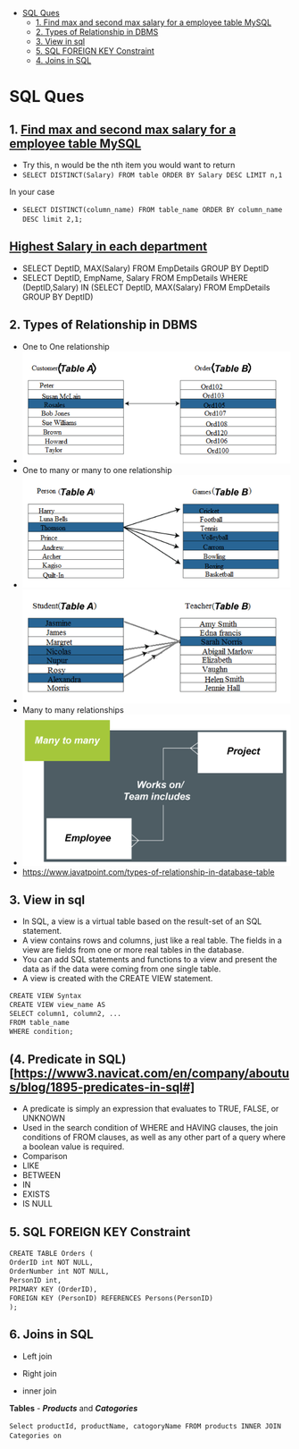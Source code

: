 <!-- TOC -->
* [SQL Ques](#sql-ques)
  * [1. Find max and second max salary for a employee table MySQL](#1-find-max-and-second-max-salary-for-a-employee-table-mysql)
  * [2. Types of Relationship in DBMS](#2-types-of-relationship-in-dbms)
  * [3. View in sql](#3-view-in-sql)
  * [5. SQL FOREIGN KEY Constraint](#5-sql-foreign-key-constraint)
  * [4. Joins in SQL](#4-joins-in-sql)
<!-- TOC -->


# SQL Ques
## 1. [Find max and second max salary for a employee table MySQL](https://stackoverflow.com/a/21520159/11962586)
- Try this, n would be the nth item you would want to return
- ```SELECT DISTINCT(Salary) FROM table ORDER BY Salary DESC LIMIT n,1```

In your case
- ```SELECT DISTINCT(column_name) FROM table_name ORDER BY column_name DESC limit 2,1;```

## [Highest Salary in each department](https://stackoverflow.com/a/8477093/11962586)
- SELECT DeptID, MAX(Salary) FROM EmpDetails GROUP BY DeptID
- SELECT DeptID, EmpName, Salary FROM EmpDetails WHERE (DeptID,Salary) IN (SELECT DeptID, MAX(Salary) FROM EmpDetails GROUP BY DeptID)

## 2. Types of Relationship in DBMS
- One to One relationship
- ![img_2.png](images/img_2.png)
- One to many or many to one relationship
- ![img_3.png](images/img_3.png)
- ![img_4.png](images/img_4.png)
- Many to many relationships
- ![img_5.png](images/img_5.png)
- https://www.javatpoint.com/types-of-relationship-in-database-table

## 3. View in sql
- In SQL, a view is a virtual table based on the result-set of an SQL statement.
- A view contains rows and columns, just like a real table. The fields in a view are fields from one or more real tables in the database.
- You can add SQL statements and functions to a view and present the data as if the data were coming from one single table.
- A view is created with the CREATE VIEW statement.

```
CREATE VIEW Syntax
CREATE VIEW view_name AS
SELECT column1, column2, ...
FROM table_name
WHERE condition;
```

## (4. Predicate in SQL)[https://www3.navicat.com/en/company/aboutus/blog/1895-predicates-in-sql#]
 - A predicate is simply an expression that evaluates to TRUE, FALSE, or UNKNOWN
 - Used in the search condition of WHERE and HAVING clauses, the join conditions of FROM clauses, as well as any other part of a query where a boolean value is required.
  - Comparison
  - LIKE
  - BETWEEN
  - IN
  - EXISTS
  - IS NULL


## 5. SQL FOREIGN KEY Constraint

```
CREATE TABLE Orders (
OrderID int NOT NULL,
OrderNumber int NOT NULL,
PersonID int,
PRIMARY KEY (OrderID),
FOREIGN KEY (PersonID) REFERENCES Persons(PersonID)
);
```

## 6. Joins in SQL
- Left join
- Right join


- inner join

**Tables** - ***Products*** and ***Catogories***

``Select productId, productName, catogoryName FROM products INNER JOIN Categories on ``

